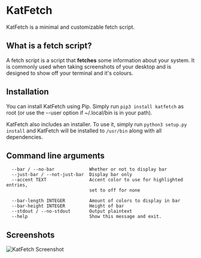 # KatFetch

KatFetch is a minimal and customizable fetch script.

## What is a fetch script?

A fetch script is a script that **fetches** some information about your system. It is commonly used when taking screenshots of your desktop and is designed to show off your terminal and it's colours.

## Installation

You can install KatFetch using Pip. Simply run ```pip3 install katfetch``` as root (or use the --user option if ~/.local/bin is in your path).

KatFetch also includes an installer. To use it, simply run `python3 setup.py install` and KatFetch will be installed to `/usr/bin` along with all dependencies.

## Command line arguments

```shell
  --bar / --no-bar             Whether or not to display bar  
  --just-bar / --not-just-bar  Display bar only  
  --accent TEXT                Accent color to use for highlighted entries,  
                               set to off for none  
  
  --bar-length INTEGER         Amount of colors to display in bar  
  --bar-height INTEGER         Height of bar  
  --stdout / --no-stdout       Output plaintext  
  --help                       Show this message and exit.
 ```

## Screenshots

![KatFetch Screenshot](https://gitlab.com/KatHamer/katfetch/raw/master/Screenshots/2020-10-28-163554_539x354_scrot.png)

